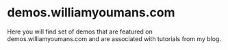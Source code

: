 # demos.williamyoumans.com

Here you will find set of demos that are featured on demos.williamyoumans.com and are associated with tutorials from my blog.